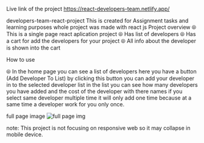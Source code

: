 Live link of the project https://react-developers-team.netlify.app/

developers-team-react-project This is created for Assignment tasks and learning purposes whole project was made with react js 
Project overview ⦾ This is a single page react aplication project 
⦾ Has list of developers 
⦾ Has a cart for add the developers for your project 
⦾ All info about the developer is shown into the cart

How to use 

⦾ In the home page you can see a list of developers here you have a button (Add Developer To List) by clicking this button you can add your developer in to the selected developer list in the list you can see how many developers you have added and the cost of the developer with there names if you select same developer multiple time it will only add one time because at a same time a developer work for you only once.

full page image  ![full page img](https://user-images.githubusercontent.com/77278709/156234407-518d6d94-d707-46d6-ad78-b4d1b0ec77e6.png)

note: This project is not focusing on responsive web so it may collapse in mobile device.
